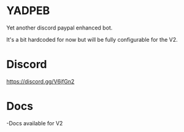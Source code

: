 # YADPEB
Yet another discord paypal enhanced bot.

It's a bit hardcoded for now but will be fully configurable for the V2.

# Discord
https://discord.gg/V6jfGn2

# Docs
-Docs available for V2
